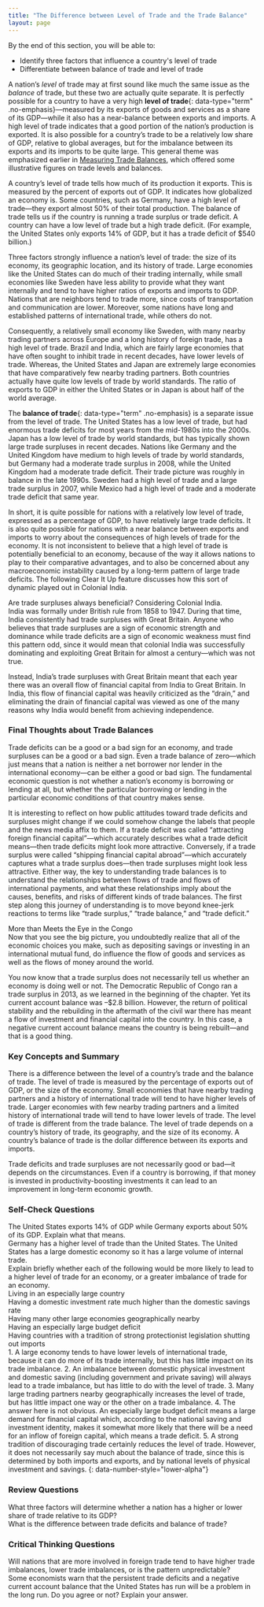 ```yaml
---
title: "The Difference between Level of Trade and the Trade Balance"
layout: page
---
```



<div data-type="abstract" markdown="1">
By the end of this section, you will be able to:

* Identify three factors that influence a country\'s level of trade
* Differentiate between balance of trade and level of trade

</div>

A nation’s *level* of trade may at first sound like much the same issue as the *balance* of trade, but these two are actually quite separate. It is perfectly possible for a country to have a very high **level of trade**{: data-type="term" .no-emphasis}—measured by its exports of goods and services as a share of its GDP—while it also has a near-balance between exports and imports. A high level of trade indicates that a good portion of the nation’s production is exported. It is also possible for a country’s trade to be a relatively low share of GDP, relative to global averages, but for the imbalance between its exports and its imports to be quite large. This general theme was emphasized earlier in [Measuring Trade Balances](/m48732), which offered some illustrative figures on trade levels and balances.

A country’s level of trade tells how much of its production it exports. This is measured by the percent of exports out of GDP. It indicates how globalized an economy is. Some countries, such as Germany, have a high level of trade—they export almost 50% of their total production. The balance of trade tells us if the country is running a trade surplus or trade deficit. A country can have a low level of trade but a high trade deficit. (For example, the United States only exports 14% of GDP, but it has a trade deficit of $540 billion.)

Three factors strongly influence a nation’s level of trade: the size of its economy, its geographic location, and its history of trade. Large economies like the United States can do much of their trading internally, while small economies like Sweden have less ability to provide what they want internally and tend to have higher ratios of exports and imports to GDP. Nations that are neighbors tend to trade more, since costs of transportation and communication are lower. Moreover, some nations have long and established patterns of international trade, while others do not.

Consequently, a relatively small economy like Sweden, with many nearby trading partners across Europe and a long history of foreign trade, has a high level of trade. Brazil and India, which are fairly large economies that have often sought to inhibit trade in recent decades, have lower levels of trade. Whereas, the United States and Japan are extremely large economies that have comparatively few nearby trading partners. Both countries actually have quite low levels of trade by world standards. The ratio of exports to GDP in either the United States or in Japan is about half of the world average.

The **balance of trade**{: data-type="term" .no-emphasis} is a separate issue from the level of trade. The United States has a low level of trade, but had enormous trade deficits for most years from the mid-1980s into the 2000s. Japan has a low level of trade by world standards, but has typically shown large trade surpluses in recent decades. Nations like Germany and the United Kingdom have medium to high levels of trade by world standards, but Germany had a moderate trade surplus in 2008, while the United Kingdom had a moderate trade deficit. Their trade picture was roughly in balance in the late 1990s. Sweden had a high level of trade and a large trade surplus in 2007, while Mexico had a high level of trade and a moderate trade deficit that same year.

In short, it is quite possible for nations with a relatively low level of trade, expressed as a percentage of GDP, to have relatively large trade deficits. It is also quite possible for nations with a near balance between exports and imports to worry about the consequences of high levels of trade for the economy. It is not inconsistent to believe that a high level of trade is potentially beneficial to an economy, because of the way it allows nations to play to their comparative advantages, and to also be concerned about any macroeconomic instability caused by a long-term pattern of large trade deficits. The following Clear It Up feature discusses how this sort of dynamic played out in Colonial India.

<div data-type="note" class="economics clearup" markdown="1">
<div data-type="title">
Are trade surpluses always beneficial? Considering Colonial India.
</div>
India was formally under British rule from 1858 to 1947. During that time, India consistently had trade surpluses with Great Britain. Anyone who believes that trade surpluses are a sign of economic strength and dominance while trade deficits are a sign of economic weakness must find this pattern odd, since it would mean that colonial India was successfully dominating and exploiting Great Britain for almost a century—which was not true.

Instead, India’s trade surpluses with Great Britain meant that each year there was an overall flow of financial capital from India to Great Britain. In India, this flow of financial capital was heavily criticized as the “drain,” and eliminating the drain of financial capital was viewed as one of the many reasons why India would benefit from achieving independence.

</div>

### Final Thoughts about Trade Balances

Trade deficits can be a good or a bad sign for an economy, and trade surpluses can be a good or a bad sign. Even a trade balance of zero—which just means that a nation is neither a net borrower nor lender in the international economy—can be either a good or bad sign. The fundamental economic question is not whether a nation’s economy is borrowing or lending at all, but whether the particular borrowing or lending in the particular economic conditions of that country makes sense.

It is interesting to reflect on how public attitudes toward trade deficits and surpluses might change if we could somehow change the labels that people and the news media affix to them. If a trade deficit was called “attracting foreign financial capital”—which accurately describes what a trade deficit means—then trade deficits might look more attractive. Conversely, if a trade surplus were called “shipping financial capital abroad”—which accurately captures what a trade surplus does—then trade surpluses might look less attractive. Either way, the key to understanding trade balances is to understand the relationships between flows of trade and flows of international payments, and what these relationships imply about the causes, benefits, and risks of different kinds of trade balances. The first step along this journey of understanding is to move beyond knee-jerk reactions to terms like “trade surplus,” “trade balance,” and “trade deficit.”

<div data-type="note" class="economics bringhome" markdown="1">
<div data-type="title">
More than Meets the Eye in the Congo
</div>
Now that you see the big picture, you undoubtedly realize that all of the economic choices you make, such as depositing savings or investing in an international mutual fund, do influence the flow of goods and services as well as the flows of money around the world.

You now know that a trade surplus does not necessarily tell us whether an economy is doing well or not. The Democratic Republic of Congo ran a trade surplus in 2013, as we learned in the beginning of the chapter. Yet its current account balance was –$2.8 billion. However, the return of political stability and the rebuilding in the aftermath of the civil war there has meant a flow of investment and financial capital into the country. In this case, a negative current account balance means the country is being rebuilt—and that is a good thing.

</div>

### Key Concepts and Summary

There is a difference between the level of a country’s trade and the balance of trade. The level of trade is measured by the percentage of exports out of GDP, or the size of the economy. Small economies that have nearby trading partners and a history of international trade will tend to have higher levels of trade. Larger economies with few nearby trading partners and a limited history of international trade will tend to have lower levels of trade. The level of trade is different from the trade balance. The level of trade depends on a country’s history of trade, its geography, and the size of its economy. A country’s balance of trade is the dollar difference between its exports and imports.

Trade deficits and trade surpluses are not necessarily good or bad—it depends on the circumstances. Even if a country is borrowing, if that money is invested in productivity-boosting investments it can lead to an improvement in long-term economic growth.

### Self-Check Questions

<div data-type="exercise">
<div data-type="problem" markdown="1">
The United States exports 14% of GDP while Germany exports about 50% of its GDP. Explain what that means.

</div>
<div data-type="solution" markdown="1">
Germany has a higher level of trade than the United States. The United States has a large domestic economy so it has a large volume of internal trade.

</div>
</div>

<div data-type="exercise">
<div data-type="problem" markdown="1">
Explain briefly whether each of the following would be more likely to lead to a higher level of trade for an economy, or a greater imbalance of trade for an economy.

<div data-type="list" data-list-type="enumerated" data-number-style="lower-alpha">
<div data-type="item">
Living in an especially large country
</div>
<div data-type="item">
Having a domestic investment rate much higher than the domestic savings rate
</div>
<div data-type="item">
Having many other large economies geographically nearby
</div>
<div data-type="item">
Having an especially large budget deficit
</div>
<div data-type="item">
Having countries with a tradition of strong protectionist legislation shutting out imports
</div>
</div>
</div>
<div data-type="solution" markdown="1">
1.  A large economy tends to have lower levels of international trade, because it can do more of its trade internally, but this has little impact on its trade imbalance.
2.  An imbalance between domestic physical investment and domestic saving (including government and private saving) will always lead to a trade imbalance, but has little to do with the level of trade.
3.  Many large trading partners nearby geographically increases the level of trade, but has little impact one way or the other on a trade imbalance.
4.  The answer here is not obvious. An especially large budget deficit means a large demand for financial capital which, according to the national saving and investment identity, makes it somewhat more likely that there will be a need for an inflow of foreign capital, which means a trade deficit.
5.  A strong tradition of discouraging trade certainly reduces the level of trade. However, it does not necessarily say much about the balance of trade, since this is determined by both imports and exports, and by national levels of physical investment and savings.
{: data-number-style="lower-alpha"}

</div>
</div>

### Review Questions

<div data-type="exercise">
<div data-type="problem" markdown="1">
What three factors will determine whether a nation has a higher or lower share of trade relative to its GDP?

</div>
</div>

<div data-type="exercise">
<div data-type="problem" markdown="1">
What is the difference between trade deficits and balance of trade?

</div>
</div>

### Critical Thinking Questions

<div data-type="exercise">
<div data-type="problem" markdown="1">
Will nations that are more involved in foreign trade tend to have higher trade imbalances, lower trade imbalances, or is the pattern unpredictable?

</div>
</div>

<div data-type="exercise">
<div data-type="problem" markdown="1">
Some economists warn that the persistent trade deficits and a negative current account balance that the United States has run will be a problem in the long run. Do you agree or not? Explain your answer.

</div>
</div>

